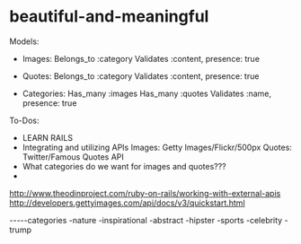 # beautiful-and-meaningful

Models: 
-	Images:
  Belongs_to :category
  Validates :content, presence: true

-	Quotes:
  Belongs_to :category
  Validates :content, presence: true

-	Categories:
  Has_many :images
  Has_many :quotes
  Validates :name, presence: true

To-Dos:
-	LEARN RAILS
-	Integrating and utilizing APIs
  Images: Getty Images/Flickr/500px
  Quotes: Twitter/Famous Quotes API
-	What categories do we want for images and quotes???
-	

http://www.theodinproject.com/ruby-on-rails/working-with-external-apis
http://developers.gettyimages.com/api/docs/v3/quickstart.html


-----categories
-nature
-inspirational
-abstract
-hipster
-sports
-celebrity
-trump

